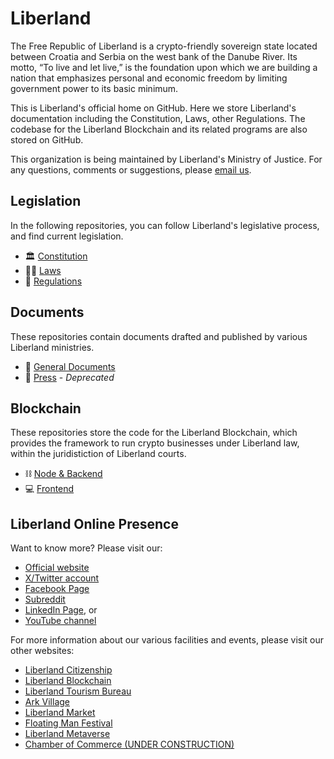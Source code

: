 # Liberland

The Free Republic of Liberland is a crypto-friendly sovereign state located between Croatia and Serbia on the west bank of the Danube River. Its motto, “To live and let live,” is the foundation upon which we are building a nation that emphasizes personal and economic freedom by limiting government power to its basic minimum.

This is Liberland's official home on GitHub. Here we store Liberland's documentation including the Constitution, Laws, other Regulations. The codebase for the Liberland Blockchain and its related programs are also stored on GitHub.

This organization is being maintained by Liberland's Ministry of Justice. For any questions, comments or suggestions, please [email us](justice@liberland.org).

## Legislation
In the following repositories, you can follow Liberland's legislative process, and find current legislation.

- 🏛️ [Constitution](https://github.com/liberland/constitution)  
- 👨‍⚖️ [Laws](https://github.com/liberland/laws)
- 📜 [Regulations](https://github.com/liberland/Regulations)

## Documents

These repositories contain documents drafted and published by various Liberland ministries.

- 📄 [General Documents](https://github.com/liberland/docs)
- 📰 [Press](https://github.com/liberland/pressrelease) - _Deprecated_

## Blockchain

These repositories store the code for the Liberland Blockchain, which provides the framework to run crypto businesses under Liberland law, within the juridistiction of Liberland courts.

- ⛓️ [Node & Backend](https://github.com/liberland/liberland_substrate)  
- 💻 [Frontend](https://github.com/liberland/liberland_frontend)  

## Liberland Online Presence

Want to know more? Please visit our:

- [Official website](wwww.liberland.org)
- [X/Twitter account](https://twitter.com/Liberland_org)
- [Facebook Page](https://www.facebook.com/liberland)
- [Subreddit](https://www.reddit.com/r/Liberland)
- [LinkedIn Page](https://www.linkedin.com/company/liberland/), or
- [YouTube channel](https://www.youtube.com/channel/UCh29cq8F3Iz7iqyI_LRhyVQ)

For more information about our various facilities and events, please visit our other websites:

- [Liberland Citizenship](https://liberland.org/citizenship)
- [Liberland Blockchain](https://liberland.org/blockchain)
- [Liberland Tourism Bureau](https://visit.ll.land)
- [Ark Village](https://ark.ll.land)
- [Liberland Market](https://market.ll.land)
- [Floating Man Festival](https://floatingman.ll.land)
- [Liberland Metaverse](https://world.liberland.org)
- [Chamber of Commerce (UNDER CONSTRUCTION)](https://chamber.ll.land)
